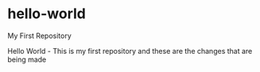 # hello-world
My First Repository

Hello World - This is my first repository and these are the changes that are being made
